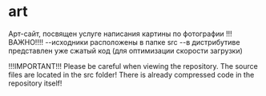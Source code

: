 # art
Арт-сайт, посвящен услуге написания картины по фотографии
!!!ВАЖНО!!!! 
--исходники расположены в папке src 
--в дистрибутиве представлен уже сжатый код (для оптимизации скорости загрузки)

!!!IMPORTANT!!!
Please be careful when viewing the repository.
The source files are located in the src folder!
There is already compressed code in the repository itself!
